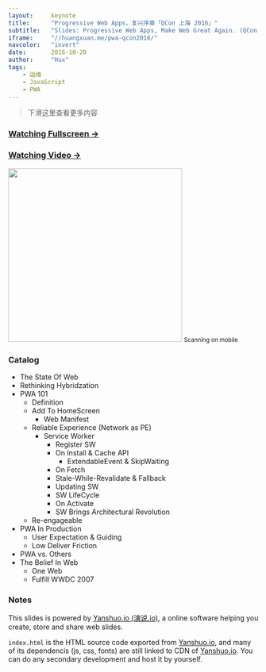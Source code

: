 ```yaml
---
layout:     keynote
title:      "Progressive Web Apps，复兴序章「QCon 上海 2016」"
subtitle:   "Slides: Progressive Web Apps, Make Web Great Again. (QCon Shanghai 2016)"
iframe:     "//huangxuan.me/pwa-qcon2016/"
navcolor:   "invert"
date:       2016-10-20
author:     "Hux"
tags:
    - 运维
    - JavaScript
    - PWA
---
```



> 下滑这里查看更多内容


### [Watching Fullscreen →](https://huangxuan.me/pwa-qcon2016/)

### [Watching Video →](http://www.infoq.com/cn/presentations/progressive-web-app)

<div class="visible-md visible-lg">
    <img src="//huangxuan.me/pwa-qcon2016/attach/qrcode.png" width="350" />
    <small class="img-hint">Scanning on mobile</small>
</div>


### Catalog

- The State Of Web
- Rethinking Hybridzation
- PWA 101
    - Definition
    - Add To HomeScreen
        - Web Manifest
    - Reliable Experience (Network as PE)
        - Service Worker
            - Register SW
            - On Install & Cache API
                - ExtendableEvent & SkipWaiting
            - On Fetch
            - Stale-While-Revalidate & Fallback
            - Updating SW
            - SW LifeCycle
            - On Activate
            - SW Brings Architectural Revolution
    - Re-engageable
- PWA In Production
    - User Expectation & Guiding
    - Low Deliver Friction
- PWA vs. Others
- The Belief In Web
    - One Web
    - Fulfill WWDC 2007


### Notes  

This slides is powered by [Yanshuo.io (演说.io)](http://yanshuo.io), a online software helping you create, store and share web slides.

`index.html` is the HTML source code exported from [Yanshuo.io](http://yanshuo.io), and many of its dependencis (js, css, fonts) are still linked to CDN of [Yanshuo.io](http://yanshuo.io). You can do any secondary development and host it by yourself.
